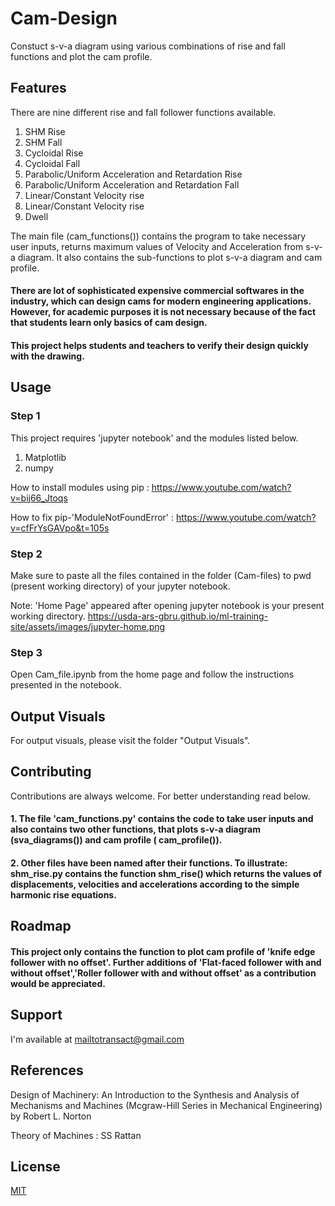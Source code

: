 # Cam-Design
Constuct s-v-a diagram using various combinations of rise and fall functions and plot the cam profile.

## Features
There are nine different rise and fall follower functions available.
1. SHM Rise
2. SHM Fall
3. Cycloidal Rise
4. Cycloidal Fall
5. Parabolic/Uniform Acceleration and Retardation Rise
6. Parabolic/Uniform Acceleration and Retardation Fall
7. Linear/Constant Velocity rise
8. Linear/Constant Velocity rise
9. Dwell

The main file (cam_functions()) contains the program to take necessary user inputs, returns maximum values of Velocity and Acceleration from s-v-a diagram. It also contains the sub-functions to plot s-v-a diagram and cam profile.

#### There are lot of sophisticated expensive commercial softwares in the industry, which can design cams for modern engineering applications. However, for academic purposes it is not necessary because of the fact that students learn only basics of cam design. 

#### This project helps students and teachers to verify their design quickly with the drawing.  

## Usage
### Step 1
This project requires 'jupyter notebook' and the modules listed below.
1. Matplotlib 
2. numpy

How to install modules using pip : https://www.youtube.com/watch?v=bij66_Jtoqs

How to fix pip-'ModuleNotFoundError' : https://www.youtube.com/watch?v=cfFrYsGAVpo&t=105s

### Step 2
Make sure to paste all the files contained in the folder (Cam-files) to pwd (present working directory) of your jupyter notebook.

Note: 'Home Page' appeared after opening jupyter notebook is your present working directory.
https://usda-ars-gbru.github.io/ml-training-site/assets/images/jupyter-home.png

### Step 3 

Open Cam_file.ipynb from the home page and follow the instructions presented in the notebook.


## Output Visuals
For output visuals, please visit the folder "Output Visuals".

## Contributing
Contributions are always welcome. For better understanding read below.

#### 1. The file 'cam_functions.py' contains the code to take user inputs and also contains two other functions, that plots s-v-a diagram (sva_diagrams()) and cam profile ( cam_profile()).

#### 2. Other files have been named after their functions. To illustrate: shm_rise.py contains the function shm_rise() which returns the values of displacements, velocities and accelerations according to the simple harmonic rise equations.   

## Roadmap
#### This project only contains the function to plot cam profile of 'knife edge follower with no offset'. Further additions of 'Flat-faced follower with and without offset','Roller follower with and without offset' as a contribution would be appreciated.

## Support
I'm available at mailtotransact@gmail.com

## References
Design of Machinery: An Introduction to the Synthesis and Analysis of Mechanisms and Machines (Mcgraw-Hill Series in Mechanical Engineering) by Robert L. Norton

Theory of Machines : SS Rattan

## License
[MIT](https://choosealicense.com/licenses/mit/)
